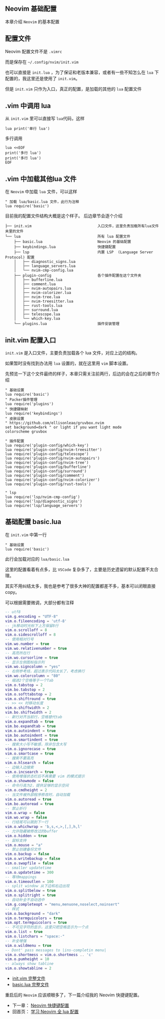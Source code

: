 ## Neovim 基础配置

本章介绍 `Neovim` 的基本配置

## 配置文件

Neovim 配置文件不是 `.vimrc`

而是保存在 `~/.config/nvim/init.vim`

也可以直接是 `init.lua` ，为了保证和老版本兼容，或者有一些不知怎么在 `lua` 下配置的，我这里还是使用了 `init.vim`。

但是 `init.vim` 只作为入口，真正的配置，是加载的其他的 `lua` 配置文件

## .vim 中调用 lua

从 `init.vim` 里可以直接写 `lua`代码，这样

```
lua print('单行 lua')
```

多行调用

```
lua <<EOF
print('多行 lua')
print('多行 lua')
EOF
```
## .vim 中加载其他lua 文件

在 `Neovim` 中加载 `lua` 文件，可以这样

```
" 加载 lua/basic.lua 文件，此行为注释
lua require('basic')
```

目前我的配置文件结构大概是这个样子。 后边章节会逐个介绍

```
├── init.vim                              入口文件，这里负责加载所有lua文件夹里的文件
└── lua                                   所有 lua 配置文件
    ├── basic.lua                         Neovim 的基础配置
    ├── keybindings.lua                   快捷键配置
    ├── lsp                               内置 LSP  (Language Server Protocol) 配置
    │   ├── diagnostic_signs.lua
    │   ├── language_servers.lua
    │   └── nvim-cmp-config.lua
    ├── plugin-config                     各个插件配置在这个文件夹
    │   ├── bufferline.lua
    │   ├── comment.lua
    │   ├── nvim-autopairs.lua
    │   ├── nvim-colorizer.lua
    │   ├── nvim-tree.lua
    │   ├── nvim-treesitter.lua
    │   ├── rust-tools.lua
    │   ├── surround.lua
    │   ├── telescope.lua
    │   └── which-key.lua
    └── plugins.lua                       插件安装管理
```


## init.vim 配置入口

`init.vim` 是入口文件，主要负责加载各个 lua 文件，对应上边的结构。

如果暂时没有找到办法用 `lua` 设置的，就在这里用 `vim` 脚本设置。

先预览一下这个文件最终的样子，本章只需关注前两行，后边的会在之后的章节介绍

```
" 基础设置
lua require('basic')
" Packer插件管理
lua require('plugins')
" 快捷键映射
lua require('keybindings')
" 皮肤设置
" https://github.com/ellisonleao/gruvbox.nvim
set background=dark " or light if you want light mode
colorscheme gruvbox

" 插件配置
lua require('plugin-config/which-key')
lua require('plugin-config/nvim-treesitter')
lua require('plugin-config/telescope')
lua require('plugin-config/nvim-autopairs')
lua require('plugin-config/nvim-tree')
lua require('plugin-config/bufferline')
lua require('plugin-config/surround')
lua require('plugin-config/comment')
lua require('plugin-config/nvim-colorizer')
lua require('plugin-config/rust-tools')

" lsp
lua require('lsp/nvim-cmp-config')
lua require('lsp/diagnostic_signs')
lua require('lsp/language_servers')
```

## 基础配置 basic.lua

在 `init.vim` 中第一行

```
" 基础设置
lua require('basic')
```

此行会加载对应的 `lua/basic.lua`

这里的配置看着有点多，比 `VSCode` 复杂多了，主要是历史遗留的默认配置不太合理。

其实不用纠结太多，我也是参考了很多大神的配置都差不多，基本可以闭眼直接 copy。

可以根据需要微调，大部分都有注释

```lua
-- utf8
vim.g.encoding = "UTF-8"
vim.o.fileencoding = 'utf-8'
-- jk移动时光标下上方保留8行
vim.o.scrolloff = 8
vim.o.sidescrolloff = 8
-- 使用相对行号
vim.wo.number = true
vim.wo.relativenumber = true
-- 高亮所在行
vim.wo.cursorline = true
-- 显示左侧图标指示列
vim.wo.signcolumn = "yes"
-- 右侧参考线，超过表示代码太长了，考虑换行
vim.wo.colorcolumn = "80"
-- 缩进2个空格等于一个Tab
vim.o.tabstop = 2
vim.bo.tabstop = 2
vim.o.softtabstop = 2
vim.o.shiftround = true
-- >> << 时移动长度
vim.o.shiftwidth = 2
vim.bo.shiftwidth = 2
-- 新行对齐当前行，空格替代tab
vim.o.expandtab = true
vim.bo.expandtab = true
vim.o.autoindent = true
vim.bo.autoindent = true
vim.o.smartindent = true
-- 搜索大小写不敏感，除非包含大写
vim.o.ignorecase = true
vim.o.smartcase = true
-- 搜索不要高亮
vim.o.hlsearch = false
-- 边输入边搜索
vim.o.incsearch = true
-- 使用增强状态栏后不再需要 vim 的模式提示
vim.o.showmode = false
-- 命令行高为2，提供足够的显示空间
vim.o.cmdheight = 2
-- 当文件被外部程序修改时，自动加载
vim.o.autoread = true
vim.bo.autoread = true
-- 禁止折行
vim.o.wrap = false
vim.wo.wrap = false
-- 行结尾可以跳到下一行
vim.o.whichwrap = 'b,s,<,>,[,],h,l'
-- 允许隐藏被修改过的buffer
vim.o.hidden = true
-- 鼠标支持
vim.o.mouse = "a"
-- 禁止创建备份文件
vim.o.backup = false
vim.o.writebackup = false
vim.o.swapfile = false
-- smaller updatetime 
vim.o.updatetime = 300
-- 等待mappings
vim.o.timeoutlen = 100
-- split window 从下边和右边出现
vim.o.splitbelow = true
vim.o.splitright = true
-- 自动补全不自动选中
vim.g.completeopt = "menu,menuone,noselect,noinsert"
-- 样式
vim.o.background = "dark"
vim.o.termguicolors = true
vim.opt.termguicolors = true
-- 不可见字符的显示，这里只把空格显示为一个点
vim.o.list = true
vim.o.listchars = "space:·"
-- 补全增强
vim.o.wildmenu = true
-- Dont' pass messages to |ins-completin menu|
vim.o.shortmess = vim.o.shortmess .. 'c'
vim.o.pumheight = 10
-- always show tabline
vim.o.showtabline = 2
```

- [init.vim 完整文件](./init.vim) 
- [basic.lua 完整文件](../lua/basic.lua) 

重启后的 `Neovim` 应该顺眼多了，下一篇介绍我的 Neovim 快捷键配置。

- 下一章： [Neovim 快捷键配置](./keybinding.md)
- 回首页： [学习 Neovim 全 lua 配置](../README.md)

